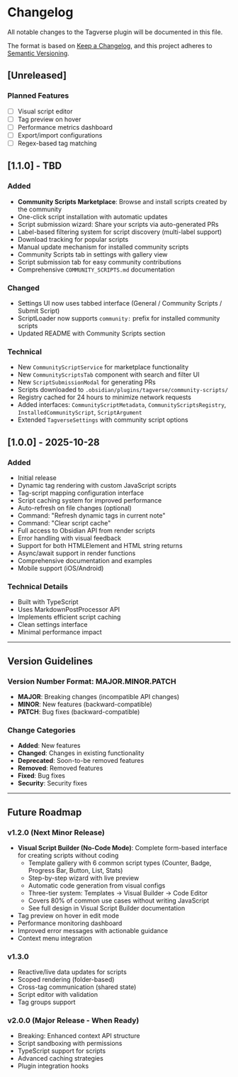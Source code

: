 # Changelog

All notable changes to the Tagverse plugin will be documented in this file.

The format is based on [Keep a Changelog](https://keepachangelog.com/en/1.0.0/),
and this project adheres to [Semantic Versioning](https://semver.org/spec/v2.0.0.html).

## [Unreleased]

### Planned Features
- [ ] Visual script editor
- [ ] Tag preview on hover
- [ ] Performance metrics dashboard
- [ ] Export/import configurations
- [ ] Regex-based tag matching

## [1.1.0] - TBD

### Added
- **Community Scripts Marketplace**: Browse and install scripts created by the community
- One-click script installation with automatic updates
- Script submission wizard: Share your scripts via auto-generated PRs
- Label-based filtering system for script discovery (multi-label support)
- Download tracking for popular scripts
- Manual update mechanism for installed community scripts
- Community Scripts tab in settings with gallery view
- Script submission tab for easy community contributions
- Comprehensive `COMMUNITY_SCRIPTS.md` documentation

### Changed
- Settings UI now uses tabbed interface (General / Community Scripts / Submit Script)
- ScriptLoader now supports `community:` prefix for installed community scripts
- Updated README with Community Scripts section

### Technical
- New `CommunityScriptService` for marketplace functionality
- New `CommunityScriptsTab` component with search and filter UI
- New `ScriptSubmissionModal` for generating PRs
- Scripts downloaded to `.obsidian/plugins/tagverse/community-scripts/`
- Registry cached for 24 hours to minimize network requests
- Added interfaces: `CommunityScriptMetadata`, `CommunityScriptsRegistry`, `InstalledCommunityScript`, `ScriptArgument`
- Extended `TagverseSettings` with community script options

## [1.0.0] - 2025-10-28

### Added
- Initial release
- Dynamic tag rendering with custom JavaScript scripts
- Tag-script mapping configuration interface
- Script caching system for improved performance
- Auto-refresh on file changes (optional)
- Command: "Refresh dynamic tags in current note"
- Command: "Clear script cache"
- Full access to Obsidian API from render scripts
- Error handling with visual feedback
- Support for both HTMLElement and HTML string returns
- Async/await support in render functions
- Comprehensive documentation and examples
- Mobile support (iOS/Android)

### Technical Details
- Built with TypeScript
- Uses MarkdownPostProcessor API
- Implements efficient script caching
- Clean settings interface
- Minimal performance impact

---

## Version Guidelines

### Version Number Format: MAJOR.MINOR.PATCH

- **MAJOR**: Breaking changes (incompatible API changes)
- **MINOR**: New features (backward-compatible)
- **PATCH**: Bug fixes (backward-compatible)

### Change Categories

- **Added**: New features
- **Changed**: Changes in existing functionality
- **Deprecated**: Soon-to-be removed features
- **Removed**: Removed features
- **Fixed**: Bug fixes
- **Security**: Security fixes

---

## Future Roadmap

### v1.2.0 (Next Minor Release)
- **Visual Script Builder (No-Code Mode)**: Complete form-based interface for creating scripts without coding
  - Template gallery with 6 common script types (Counter, Badge, Progress Bar, Button, List, Stats)
  - Step-by-step wizard with live preview
  - Automatic code generation from visual configs
  - Three-tier system: Templates → Visual Builder → Code Editor
  - Covers 80% of common use cases without writing JavaScript
  - See full design in Visual Script Builder documentation
- Tag preview on hover in edit mode
- Performance monitoring dashboard
- Improved error messages with actionable guidance
- Context menu integration

### v1.3.0
- Reactive/live data updates for scripts
- Scoped rendering (folder-based)
- Cross-tag communication (shared state)
- Script editor with validation
- Tag groups support

### v2.0.0 (Major Release - When Ready)
- Breaking: Enhanced context API structure
- Script sandboxing with permissions
- TypeScript support for scripts
- Advanced caching strategies
- Plugin integration hooks
